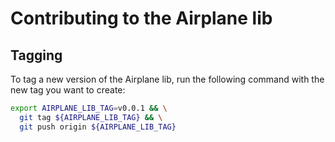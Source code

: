 # Contributing to the Airplane lib

## Tagging

To tag a new version of the Airplane lib, run the following command with the new tag you want to create:

```sh
export AIRPLANE_LIB_TAG=v0.0.1 && \
  git tag ${AIRPLANE_LIB_TAG} && \
  git push origin ${AIRPLANE_LIB_TAG}
```
